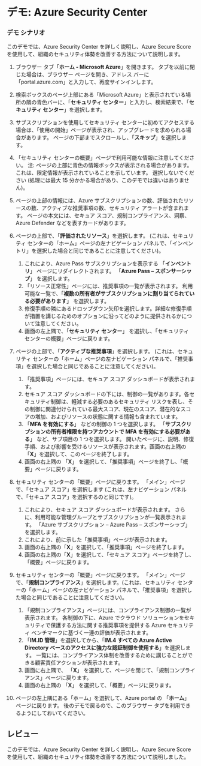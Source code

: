 ﻿---
Demo:
    title: 'Azure Security Center'
    module: 'モジュール 3 レッスン 2: Microsoft セキュリティ ソリューションの機能を説明する: Azure のセキュリティ管理機能について説明する'
---

# デモ: Azure Security Center

### デモ シナリオ

このデモでは、Azure Security Center を詳しく説明し、Azure Secure Score を使用して、組織のセキュリティ体勢を改善する方法について説明します。

1. ブラウザー タブ「**ホーム - Microsoft Azure**」を開きます。  タブを以前に閉じた場合は、ブラウザー ページを開き、アドレス バーに「portal.azure.com」と入力して、再度サインインします。

1. 検索ボックスのページ上部にある「Microsoft Azure」と表示されている場所の隣の青色バーに、「**セキュリティ センター**」と入力し、検索結果で、「**セキュリティ センター**」を選択します。

1. サブスクリプションを使用してセキュリティ センターに初めてアクセスする場合は、「使用の開始」ページが表示され、アップグレードを求められる場合があります。  ページの下部までスクロールし、「**スキップ**」を選択します。

1. 「セキュリティ センターの概要」ページで利用可能な情報に注意してください。  注: ページの上部に青色の情報ボックスが表示される場合があります。これは、限定情報が表示されていることを示しています。  選択しないでください (処理には最大 15 分かかる場合があり、このデモでは違いはありません)。

1. ページの上部の情報には、Azure サブスクリプションの数、評価されたリソースの数、アクティブな推奨事項の数、セキュリティ アラートが含まれます。  ページの本文には、セキュア スコア、規制コンプライアンス、洞察、Azure Defender などを表すカードがあります。  

1. ページの上部で、「**評価されたリソース**」を選択します。  (これは、セキュリティ センターの「ホーム」ページの左ナビゲーション パネルで、「インベントリ」を選択した場合と同じであることに注意してください)。
    1. これにより、Azure Pass サブスクリプションを表示する 「**インベントリ**」 ページにリダイレクトされます。  「**Azure Pass – スポンサーシップ**」 を選択します。
    1. 「リソース正常性」ページには、推奨事項の一覧が表示されます。  利用可能な一覧で、「**複数の所有者がサブスクリプションに割り当てられている必要があります**」 を選択します。
    1. 修復手順の隣にあるドロップダウン矢印を選択します。詳細な修復手順が措置を講じるためのオプションに沿ってどのように提供されるかについて注意してください。  
    1. 画面の左上隅で、「**セキュリティ センター**」 を選択し、「セキュリティ センターの概要」ページに戻ります。

1. ページの上部で、「**アクティブな推奨事項**」を選択します。  (これは、セキュリティ センターの「ホーム」ページの左ナビゲーション パネルで、「推奨事項」を選択した場合と同じであることに注意してください)。
    1. 「推奨事項」ページには、セキュア スコア ダッシュボードが表示されます。 
    1. セキュア スコア ダッシュボードの下には、制御の一覧があります。各セキュリティ制御は、軽減する必要のあるセキュリティ リスクを表し、その制御に関連付けられている最大スコア、現在のスコア、潜在的なスコアの増加、およびリソースの状態に関する情報も含まれています。  
    1. 「**MFA を有効にする**」 などの制御の 1 つを選択します。  「**サブスクリプションの所有者権限を持つアカウントで MFA を有効にする必要がある**」 など、サブ項目の 1 つを選択します。  開いたページに、説明、修復手順、および影響を受けるリソースが表示されます。画面の右上隅の「**X**」を選択して、このページを終了します。
    1. 画面の右上隅の 「**X**」 を選択して、「推奨事項」ページを終了し、「概要」ページに戻ります。

1. セキュリティ センターの「概要」ページに戻ります。  「メイン」ページで、「セキュア スコア」を選択します (これは、左ナビゲーション パネルで、「セキュア スコア」を選択するのと同じです)。
    1. これにより、セキュア スコア ダッシュボードが表示されます。  さらに、利用可能な管理グループとサブスクリプションが一覧表示されます。  「Azure サブスクリプション – Azure Pass – スポンサーシップ」を選択します。
    1. これにより、前に示した「推奨事項」ページが表示されます。
    1. 画面の右上隅の「**X**」を選択して、「推奨事項」ページを終了します。
    1. 画面の右上隅の「**X**」を選択して、「セキュア スコア」ページを終了し、「概要」ページに戻ります。

1. セキュリティ センターの「概要」ページに戻ります。  「メイン」ページで、「**規制コンプライアンス**」を選択します。(これは、セキュリティ センターの「ホーム」ページの左ナビゲーション パネルで、「推奨事項」を選択した場合と同じであることに注意してください)。
    1. 「規制コンプライアンス」ページには、コンプライアンス制御の一覧が表示されます。  各制御の下に、Azure でクラウド ソリューションをセキュリティで保護する方法に関する推奨事項を提供する Azure セキュリティ ベンチマークに基づく一連の評価が表示されます。
    1. 「**IM.ID 管理**」を選択してから、「**IM.4 すべての Azure Active Directory ベースのアクセスに強力な認証制御を使用する**」を選択します。  一覧には、コンプライアンス体制を改善するために講じることができる顧客責任アクションが表示されます。
    1. 画面に右上隅で、 「**X**」 を選択して、ページを閉じて、「規制コンプライアンス」ページに戻ります。
    1. 画面の右上隅の 「**X**」 を選択して、「概要」ページに戻ります。

1. ページの左上隅にある「ホーム」を選択して、Azure portal の 「**ホーム**」 ページに戻ります。  後のデモで戻るので、このブラウザー タブを利用できるようにしておいてください。

## レビュー

このデモでは、Azure Security Center を詳しく説明し、Azure Secure Score を使用して、組織のセキュリティ体勢を改善する方法について説明しました。
